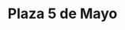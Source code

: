 ---
title: "Plaza 5 de Mayo"
url: /toluca-estado-de-mexico/plaza-5-de-mayo/
shop: Einkaufszentrum
---